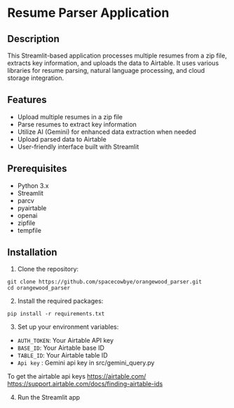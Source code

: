 # Resume Parser Application

## Description
This Streamlit-based application processes multiple resumes from a zip file, extracts key information, and uploads the data to Airtable. It uses various libraries for resume parsing, natural language processing, and cloud storage integration.

## Features
- Upload multiple resumes in a zip file
- Parse resumes to extract key information
- Utilize AI (Gemini) for enhanced data extraction when needed
- Upload parsed data to Airtable
- User-friendly interface built with Streamlit

## Prerequisites
- Python 3.x
- Streamlit
- parcv
- pyairtable
- openai
- zipfile
- tempfile

## Installation
1. Clone the repository:

```
git clone https://github.com/spacecowbye/orangewood_parser.git
cd orangewood_parser
```

2. Install the required packages:

```
pip install -r requirements.txt
```

3. Set up your environment variables:
- `AUTH_TOKEN`: Your Airtable API key
- `BASE_ID`: Your Airtable base ID
- `TABLE_ID`: Your Airtable table ID
- `Api key` : Gemini api key in src/gemini_query.py

To get the airtable api keys
https://airtable.com/
https://support.airtable.com/docs/finding-airtable-ids

4. Run the Streamlit app